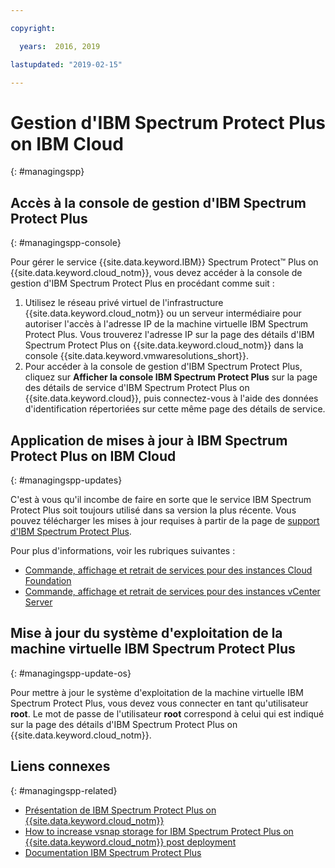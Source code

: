 ```yaml
---

copyright:

  years:  2016, 2019

lastupdated: "2019-02-15"

---
```


# Gestion d'IBM Spectrum Protect Plus on IBM Cloud
{: #managingspp}

## Accès à la console de gestion d'IBM Spectrum Protect Plus
{: #managingspp-console}

Pour gérer le service {{site.data.keyword.IBM}} Spectrum Protect&trade; Plus on {{site.data.keyword.cloud_notm}}, vous devez accéder à la console de gestion d'IBM Spectrum Protect Plus en procédant comme suit :
1. Utilisez le réseau privé virtuel de l'infrastructure {{site.data.keyword.cloud_notm}} ou un serveur intermédiaire pour autoriser l'accès à l'adresse IP de la machine virtuelle IBM Spectrum Protect Plus. Vous trouverez l'adresse IP sur la page des détails d'IBM Spectrum Protect Plus on {{site.data.keyword.cloud_notm}} dans la console {{site.data.keyword.vmwaresolutions_short}}.
2. Pour accéder à la console de gestion d'IBM Spectrum Protect Plus, cliquez sur **Afficher la console IBM Spectrum Protect Plus** sur la page des détails de service d'IBM Spectrum Protect Plus on {{site.data.keyword.cloud}}, puis connectez-vous à l'aide des données d'identification répertoriées sur cette même page des détails de service.

## Application de mises à jour à IBM Spectrum Protect Plus on IBM Cloud
{: #managingspp-updates}

C'est à vous qu'il incombe de faire en sorte que le service IBM Spectrum Protect Plus soit toujours utilisé dans sa version la plus récente. Vous pouvez télécharger les mises à jour requises à partir de la page de [support d'IBM Spectrum Protect Plus](https://www.ibm.com/mysupport/s/topic/0TO50000000IQWtGAO/spectrum-protect-plus).

Pour plus d'informations, voir les rubriques suivantes :
* [Commande, affichage et retrait de services pour des instances Cloud Foundation](/docs/services/vmwaresolutions/sddc?topic=vmware-solutions-sd_addingremovingservices)
* [Commande, affichage et retrait de services pour des instances vCenter Server](/docs/services/vmwaresolutions/vcenter?topic=vmware-solutions-vc_addingremovingservices)

## Mise à jour du système d'exploitation de la machine virtuelle IBM Spectrum Protect Plus
{: #managingspp-update-os}

Pour mettre à jour le système d'exploitation de la machine virtuelle IBM Spectrum Protect Plus, vous devez vous connecter en tant qu'utilisateur **root**. Le mot de passe de l'utilisateur **root** correspond à celui qui est indiqué sur la page des détails d'IBM Spectrum Protect Plus on {{site.data.keyword.cloud_notm}}.

## Liens connexes
{: #managingspp-related}

* [Présentation de IBM Spectrum Protect Plus on {{site.data.keyword.cloud_notm}}](/docs/services/vmwaresolutions/services?topic=vmware-solutions-spp_considerations)
* [How to increase vsnap storage for IBM Spectrum Protect Plus on {{site.data.keyword.cloud_notm}} post deployment](https://developer.ibm.com/recipes/tutorials/how-to-increase-vsnap-storage-for-ibm-spectrum-protect-plus-on-ibm-cloud-post-deployment/)
* [Documentation IBM Spectrum Protect Plus](https://www.ibm.com/support/knowledgecenter/en/SSNQFQ/landing/welcome_ssnqfq.html)

